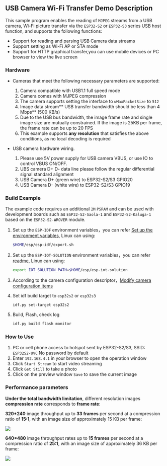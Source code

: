 ## USB Camera Wi-Fi Transfer Demo Description


This sample program enables the reading of `MJPEG` streams from a USB camera, Wi-Fi picture transfer via the `ESP32-S2` or `ESP32-S3` series USB host function, and supports the following functions:

* Support for reading and parsing USB Camera data streams
* Support setting as Wi-Fi AP or STA mode
* Support for HTTP graphical transfer,you can use mobile devices or PC browser to view the live screen

### Hardware

* Cameras that meet the following necessary parameters are supported:

    1. Camera compatible with USB1.1 full speed mode
    2. Camera comes with MJPEG compression
    3. The camera supports setting the interface to `wMaxPacketSize` to `512`
    4. Image data stream** USB transfer bandwidth should be less than 4 Mbps** (500 KB/s)
    5. Due to the USB bus bandwidth, the image frame rate and single image size are mutually constrained. If the image is 25KB per frame, the frame rate can be up to 20 FPS
    6. This example supports **any resolution** that satisfies the above conditions, as no local decoding is required

* USB camera hardware wiring.
  
  1. Please use 5V power supply for USB camera VBUS, or use IO to control VBUS ON/OFF.
  2. UBS camera D+ D- data line please follow the regular differential signal standard alignment
  3. USB Camera D+ (green wire) to ESP32-S2/S3 GPIO20
  4. USB Camera D- (white wire) to ESP32-S2/S3 GPIO19
   
### Build Example

The example code requires an additional `2M` `PSRAM` and can be used with development boards such as `ESP32-S2-Saola-1` and `ESP32-S2-Kaluga-1` based on the `ESP32-S2-WROVER` module.

1. Set up the `ESP-IDF` environment variables，you can refer [Set up the environment variables](https://docs.espressif.com/projects/esp-idf/en/latest/esp32/get-started/index.html#step-4-set-up-the-environment-variables), Linux can using:

    ```bash
    $HOME/esp/esp-idf/export.sh
    ```
2. Set up the `ESP-IOT-SOLUTION` environment variables，you can refer [readme](../../../../README.md), Linux can using:

    ```bash
    export IOT_SOLUTION_PATH=$HOME/esp/esp-iot-solution
    ```
3. According to the camera configuration descriptor，[Modify camera configuration items](../../../../components/usb/uvc_stream/README.md)
4.  Set idf build target to `esp32s2` or `esp32s3`

    ```bash
    idf.py set-target esp32s2
    ```
5. Build, Flash, check log

    ```bash
    idf.py build flash monitor
    ```

### How to Use

1. PC or cell phone access to hotspot sent by ESP32-S2/S3, SSID: `ESP32S2-UVC` No password by default
2. Enter `192.168.4.1` in your browser to open the operation window
3. Click `Start Stream` to start video streaming
4. Click `Get Still` to take a photo
5. Click on the preview window `Save` to save the current image

### Performance parameters

**Under the total bandwidth limitation**, different resolution images **compression rate** corresponds to **frame rate**:

  **320*240** image throughput up to **33 frames** per second at a compression ratio of **15:1**, with an image size of approximately 15 KB per frame:

  ![](./_static/320_240_fps.jpg)

  **640*480** image throughput rates up to **15 frames** per second at a compression ratio of **25:1**, with an image size of approximately 36 KB per frame:

  ![](./_static/640_480_fps.jpg)
